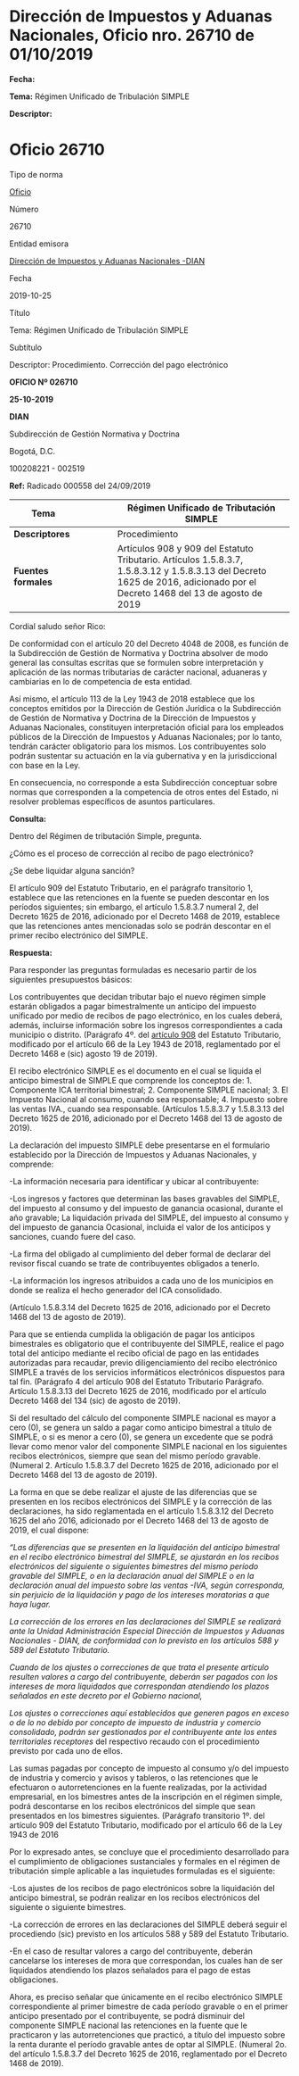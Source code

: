 # Dirección de Impuestos y Aduanas Nacionales, Oficio nro. 26710 de 01/10/2019


**Fecha:**

**Tema:** Régimen Unificado de Tribulación SIMPLE

**Descriptor:**

# Oficio 26710

Tipo de norma

[Oficio](/normatividad/tipo-de-norma/oficio)

Número

26710

Entidad emisora

[Dirección de Impuestos y Aduanas Nacionales -DIAN](/normatividad/entidad-emisora/direccion-de-impuestos-y-aduanas-nacionales-dian)

Fecha

2019-10-25

Título

Tema: Régimen Unificado de Tribulación SIMPLE

Subtítulo

Descriptor: Procedimiento. Corrección del pago electrónico

**OFICIO Nº 026710**

**25-10-2019**

**DIAN**

Subdirección de Gestión Normativa y Doctrina

Bogotá, D.C.

100208221 - 002519

**Ref:** Radicado 000558 del 24/09/2019

**Tema** |  |  |  |  |  Régimen Unificado de Tributación SIMPLE  
---|---|---|---|---|---  
**Descriptores** |  |  |  |  |  Procedimiento  
**Fuentes formales** |  |  |  |  |  Artículos 908 y 909 del Estatuto Tributario. Artículos 1.5.8.3.7, 1.5.8.3.12 y 1.5.8.3.13 del Decreto 1625 de 2016, adicionado por el Decreto 1468 del 13 de agosto de 2019  
  
Cordial saludo señor Rico:

De conformidad con el artículo 20 del Decreto 4048 de 2008, es función de la Subdirección de Gestión de Normativa y Doctrina absolver de modo general las consultas escritas que se formulen sobre interpretación y aplicación de las normas tributarias de carácter nacional, aduaneras y cambiarias en lo de competencia de esta entidad.

Así mismo, el artículo 113 de la Ley 1943 de 2018 establece que los conceptos emitidos por la Dirección de Gestión Jurídica o la Subdirección de Gestión de Normativa y Doctrina de la Dirección de Impuestos y Aduanas Nacionales, constituyen interpretación oficial para los empleados públicos de la Dirección de Impuestos y Aduanas Nacionales; por lo tanto, tendrán carácter obligatorio para los mismos. Los contribuyentes solo podrán sustentar su actuación en la vía gubernativa y en la jurisdiccional con base en la Ley.

En consecuencia, no corresponde a esta Subdirección conceptuar sobre normas que corresponden a la competencia de otros entes del Estado, ni resolver problemas específicos de asuntos particulares.

**Consulta:**

Dentro del Régimen de tributación Simple, pregunta.

¿Cómo es el proceso de corrección al recibo de pago electrónico?

¿Se debe liquidar alguna sanción?

El artículo 909 del Estatuto Tributario, en el parágrafo transitorio 1, establece que las retenciones en la fuente se pueden descontar en los períodos siguientes; sin embargo, el artículo 1.5.8.3.7 numeral 2, del Decreto 1625 de 2016, adicionado por el Decreto 1468 de 2019, establece que las retenciones antes mencionadas solo se podrán descontar en el primer recibo electrónico del SIMPLE.

**Respuesta:**

Para responder las preguntas formuladas es necesario partir de los siguientes presupuestos básicos:

Los contribuyentes que decidan tributar bajo el nuevo régimen simple estarán obligados a pagar bimestralmente un anticipo del impuesto unificado por medio de recibos de pago electrónico, en los cuales deberá, además, incluirse información sobre los ingresos correspondientes a cada municipio o distrito. (Parágrafo 4º. del [artículo 908](https://www.ceta.org.co/html/vista_de_un_articulo.asp?Norma=42519 "Estatuto Tributario CETA") del Estatuto Tributario, modificado por el artículo 66 de la Ley 1943 de 2018, reglamentado por el Decreto 1468 e (sic) agosto 19 de 2019).

El recibo electrónico SIMPLE es el documento en el cual se liquida el anticipo bimestral de SIMPLE que comprende los conceptos de: 1. Componente ICA territorial bimestral; 2. Componente SIMPLE nacional; 3. El Impuesto Nacional al consumo, cuando sea responsable; 4. Impuesto sobre las ventas IVA., cuando sea responsable. (Artículos 1.5.8.3.7 y 1.5.8.3.13 del Decreto 1625 de 2016, adicionado por el Decreto 1468 del 13 de agosto de 2019).

La declaración del impuesto SIMPLE debe presentarse en el formulario establecido por la Dirección de Impuestos y Aduanas Nacionales, y comprende:

-La información necesaria para identificar y ubicar al contribuyente:

-Los ingresos y factores que determinan las bases gravables del SIMPLE, del impuesto al consumo y del impuesto de ganancia ocasional, durante el año gravable; La liquidación privada del SIMPLE, del impuesto al consumo y del impuesto de ganancia Ocasional, incluida el valor de los anticipos y sanciones, cuando fuere del caso.

-La firma del obligado al cumplimiento del deber formal de declarar del revisor fiscal cuando se trate de contribuyentes obligados a tenerlo.

-La información los ingresos atribuidos a cada uno de los municipios en donde se realiza el hecho generador del ICA consolidado.

(Artículo 1.5.8.3.14 del Decreto 1625 de 2016, adicionado por el Decreto 1468 del 13 de agosto de 2019).

Para que se entienda cumplida la obligación de pagar los anticipos bimestrales es obligatorio que el contribuyente del SIMPLE, realice el pago total del anticipo mediante el recibo oficial de pago en las entidades autorizadas para recaudar, previo diligenciamiento del recibo electrónico SIMPLE a través de los servicios informáticos electrónicos dispuestos para tal fin. (Parágrafo 4 del artículo 908 del Estatuto Tributario Parágrafo. Artículo 1.5.8.3.13 del Decreto 1625 de 2016, modificado por el artículo Decreto 1468 del 134 (sic) de agosto de 2019).

Si del resultado del cálculo del componente SIMPLE nacional es mayor a cero (0), se genera un saldo a pagar como anticipo bimestral a título de SIMPLE, o si es menor a cero (0), se genera un excedente que se podrá llevar como menor valor del componente SIMPLE nacional en los siguientes recibos electrónicos, siempre que sean del mismo período gravable. (Numeral 2. Artículo 1.5.8.3.7 del Decreto 1625 de 2016, adicionado por el Decreto 1468 del 13 de agosto de 2019).

La forma en que se debe realizar el ajuste de las diferencias que se presenten en los recibos electrónicos del SIMPLE y la corrección de las declaraciones, ha sido reglamentada en el artículo 1.5.8.3.12 del Decreto 1625 del año 2016, adicionado por el Decreto 1468 del 13 de agosto de 2019, el cual dispone:

_“Las diferencias que se presenten en la liquidación del anticipo bimestral en el recibo electrónico bimestral del SIMPLE, se ajustarán en los recibos electrónicos del siguiente o siguientes bimestres del mismo período gravable del SIMPLE, o en la declaración anual del SIMPLE o en la declaración anual del impuesto sobre las ventas -IVA, según corresponda, sin perjuicio de la liquidación y pago de los intereses moratorias a que haya lugar._

_La corrección de los errores en las declaraciones del SIMPLE se realizará ante la Unidad Administración Especial Dirección de Impuestos y Aduanas Nacionales - DIAN, de conformidad con lo previsto en los artículos 588 y 589 del Estatuto Tributario._

_Cuando de los ajustes o correcciones de que trata el presente artículo resulten valores a cargo del contribuyente, deberán ser pagados con los intereses de mora liquidados que correspondan atendiendo los plazos señalados en este decreto por el Gobierno nacional,_

_Los ajustes o correcciones aquí establecidos que generen pagos en exceso o de lo no debido por concepto de impuesto de industria y comercio consolidado, podrán ser gestionados por el contribuyente ante los entes territoriales receptores_ del respectivo recaudo con el procedimiento previsto por cada uno de ellos.

Las sumas pagadas por concepto de impuesto al consumo y/o del impuesto de industria y comercio y avisos y tableros, o las retenciones que le efectuaron o autorretenciones en la fuente realizadas, por la actividad empresarial, en los bimestres antes de la inscripción en el régimen simple, podrá descontarse en los recibos electrónicos del simple que sean presentados en los bimestres siguientes. (Parágrafo transitorio 1º. del artículo 909 del Estatuto Tributario, modificado por el artículo 66 de la Ley 1943 de 2016

Por lo expresado antes, se concluye que el procedimiento desarrollado para el cumplimiento de obligaciones sustanciales y formales en el régimen de tributación simple aplicable a las inquietudes formuladas es el siguiente:

-Los ajustes de los recibos de pago electrónicos sobre la liquidación del anticipo bimestral, se podrán realizar en los recibos electrónicos del siguiente o siguiente bimestres.

-La corrección de errores en las declaraciones del SIMPLE deberá seguir el procediendo (sic) previsto en los artículos 588 y 589 del Estatuto Tributario.

-En el caso de resultar valores a cargo del contribuyente, deberán cancelarse los intereses de mora que correspondan, los cuales han de ser liquidados atendiendo los plazos señalados para el pago de estas obligaciones.

Ahora, es preciso señalar que únicamente en el recibo electrónico SIMPLE correspondiente al primer bimestre de cada período gravable o en el primer anticipo presentado por el contribuyente, se podrá disminuir del componente SIMPLE nacional las retenciones en la fuente que le practicaron y las autorretenciones que practicó, a título del impuesto sobre la renta durante el período gravable antes de optar al SIMPLE. (Numeral 2o. del artículo 1.5.8.3.7 del Decreto 1625 de 2016, reglamentado por el Decreto 1468 de 2019).
